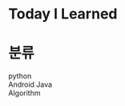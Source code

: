 # Today I Learned

# 분류
python <br/>
Android Java <br/>
Algorithm <br/>
 <br/>
<br/><br/><br/><br/><br/><br/><br/><br/><br/><br/><br/><br/>
